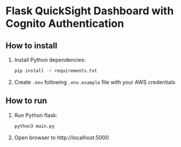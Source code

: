 # Flask QuickSight Dashboard with Cognito Authentication

## How to install

1. Install Python dependencies:
   ```bash
   pip install -r requirements.txt
   ```

2. Create `.env` following `.env.example` file with your AWS credentials

## How to run

1. Run Python flask:
   ```bash
   python3 main.py
   ```

2. Open browser to http://localhost:5000 
